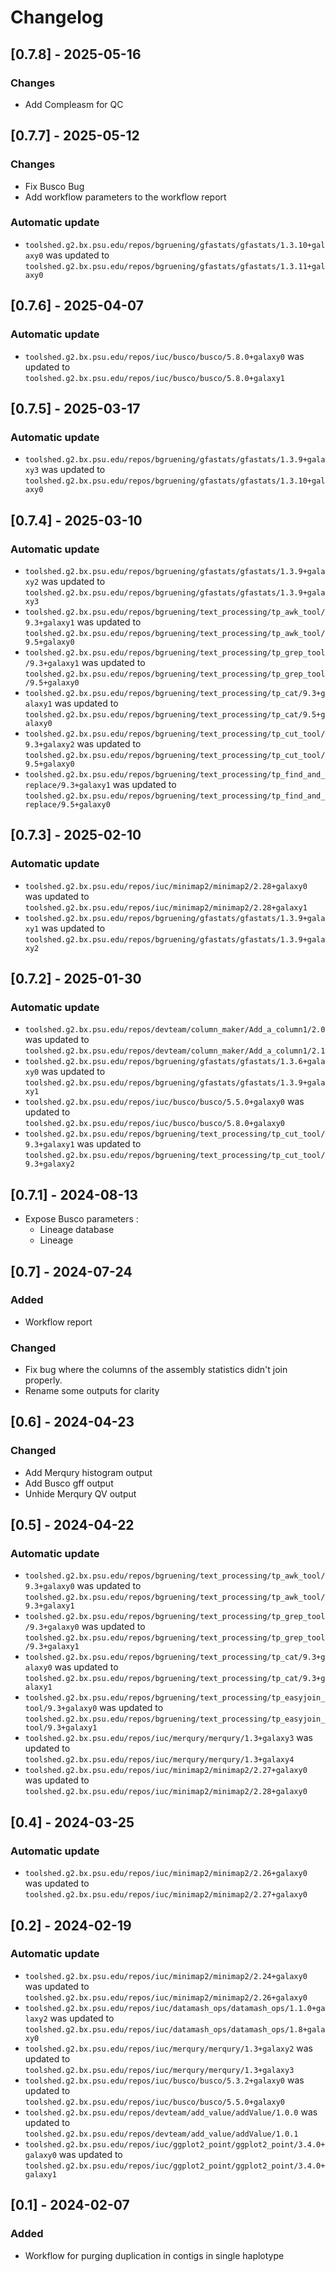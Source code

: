 # Changelog

## [0.7.8] - 2025-05-16

### Changes
- Add Compleasm for QC

## [0.7.7] - 2025-05-12

### Changes
- Fix Busco Bug
- Add workflow parameters to the workflow report

### Automatic update
- `toolshed.g2.bx.psu.edu/repos/bgruening/gfastats/gfastats/1.3.10+galaxy0` was updated to `toolshed.g2.bx.psu.edu/repos/bgruening/gfastats/gfastats/1.3.11+galaxy0`

## [0.7.6] - 2025-04-07

### Automatic update
- `toolshed.g2.bx.psu.edu/repos/iuc/busco/busco/5.8.0+galaxy0` was updated to `toolshed.g2.bx.psu.edu/repos/iuc/busco/busco/5.8.0+galaxy1`

## [0.7.5] - 2025-03-17

### Automatic update
- `toolshed.g2.bx.psu.edu/repos/bgruening/gfastats/gfastats/1.3.9+galaxy3` was updated to `toolshed.g2.bx.psu.edu/repos/bgruening/gfastats/gfastats/1.3.10+galaxy0`

## [0.7.4] - 2025-03-10

### Automatic update
- `toolshed.g2.bx.psu.edu/repos/bgruening/gfastats/gfastats/1.3.9+galaxy2` was updated to `toolshed.g2.bx.psu.edu/repos/bgruening/gfastats/gfastats/1.3.9+galaxy3`
- `toolshed.g2.bx.psu.edu/repos/bgruening/text_processing/tp_awk_tool/9.3+galaxy1` was updated to `toolshed.g2.bx.psu.edu/repos/bgruening/text_processing/tp_awk_tool/9.5+galaxy0`
- `toolshed.g2.bx.psu.edu/repos/bgruening/text_processing/tp_grep_tool/9.3+galaxy1` was updated to `toolshed.g2.bx.psu.edu/repos/bgruening/text_processing/tp_grep_tool/9.5+galaxy0`
- `toolshed.g2.bx.psu.edu/repos/bgruening/text_processing/tp_cat/9.3+galaxy1` was updated to `toolshed.g2.bx.psu.edu/repos/bgruening/text_processing/tp_cat/9.5+galaxy0`
- `toolshed.g2.bx.psu.edu/repos/bgruening/text_processing/tp_cut_tool/9.3+galaxy2` was updated to `toolshed.g2.bx.psu.edu/repos/bgruening/text_processing/tp_cut_tool/9.5+galaxy0`
- `toolshed.g2.bx.psu.edu/repos/bgruening/text_processing/tp_find_and_replace/9.3+galaxy1` was updated to `toolshed.g2.bx.psu.edu/repos/bgruening/text_processing/tp_find_and_replace/9.5+galaxy0`

## [0.7.3] - 2025-02-10

### Automatic update
- `toolshed.g2.bx.psu.edu/repos/iuc/minimap2/minimap2/2.28+galaxy0` was updated to `toolshed.g2.bx.psu.edu/repos/iuc/minimap2/minimap2/2.28+galaxy1`
- `toolshed.g2.bx.psu.edu/repos/bgruening/gfastats/gfastats/1.3.9+galaxy1` was updated to `toolshed.g2.bx.psu.edu/repos/bgruening/gfastats/gfastats/1.3.9+galaxy2`

## [0.7.2] - 2025-01-30

### Automatic update
- `toolshed.g2.bx.psu.edu/repos/devteam/column_maker/Add_a_column1/2.0` was updated to `toolshed.g2.bx.psu.edu/repos/devteam/column_maker/Add_a_column1/2.1`
- `toolshed.g2.bx.psu.edu/repos/bgruening/gfastats/gfastats/1.3.6+galaxy0` was updated to `toolshed.g2.bx.psu.edu/repos/bgruening/gfastats/gfastats/1.3.9+galaxy1`
- `toolshed.g2.bx.psu.edu/repos/iuc/busco/busco/5.5.0+galaxy0` was updated to `toolshed.g2.bx.psu.edu/repos/iuc/busco/busco/5.8.0+galaxy0`
- `toolshed.g2.bx.psu.edu/repos/bgruening/text_processing/tp_cut_tool/9.3+galaxy1` was updated to `toolshed.g2.bx.psu.edu/repos/bgruening/text_processing/tp_cut_tool/9.3+galaxy2`

## [0.7.1] - 2024-08-13

- Expose Busco parameters : 
  - Lineage database 
  - Lineage

## [0.7] - 2024-07-24

### Added

- Workflow report

### Changed

- Fix bug where the columns of the assembly statistics didn't join properly.
- Rename some outputs for clarity

## [0.6] - 2024-04-23

### Changed

- Add Merqury histogram output
- Add Busco gff output
- Unhide Merqury QV output

## [0.5] - 2024-04-22

### Automatic update
- `toolshed.g2.bx.psu.edu/repos/bgruening/text_processing/tp_awk_tool/9.3+galaxy0` was updated to `toolshed.g2.bx.psu.edu/repos/bgruening/text_processing/tp_awk_tool/9.3+galaxy1`
- `toolshed.g2.bx.psu.edu/repos/bgruening/text_processing/tp_grep_tool/9.3+galaxy0` was updated to `toolshed.g2.bx.psu.edu/repos/bgruening/text_processing/tp_grep_tool/9.3+galaxy1`
- `toolshed.g2.bx.psu.edu/repos/bgruening/text_processing/tp_cat/9.3+galaxy0` was updated to `toolshed.g2.bx.psu.edu/repos/bgruening/text_processing/tp_cat/9.3+galaxy1`
- `toolshed.g2.bx.psu.edu/repos/bgruening/text_processing/tp_easyjoin_tool/9.3+galaxy0` was updated to `toolshed.g2.bx.psu.edu/repos/bgruening/text_processing/tp_easyjoin_tool/9.3+galaxy1`
- `toolshed.g2.bx.psu.edu/repos/iuc/merqury/merqury/1.3+galaxy3` was updated to `toolshed.g2.bx.psu.edu/repos/iuc/merqury/merqury/1.3+galaxy4`
- `toolshed.g2.bx.psu.edu/repos/iuc/minimap2/minimap2/2.27+galaxy0` was updated to `toolshed.g2.bx.psu.edu/repos/iuc/minimap2/minimap2/2.28+galaxy0`

## [0.4] - 2024-03-25

### Automatic update
- `toolshed.g2.bx.psu.edu/repos/iuc/minimap2/minimap2/2.26+galaxy0` was updated to `toolshed.g2.bx.psu.edu/repos/iuc/minimap2/minimap2/2.27+galaxy0`

## [0.2] - 2024-02-19

### Automatic update
- `toolshed.g2.bx.psu.edu/repos/iuc/minimap2/minimap2/2.24+galaxy0` was updated to `toolshed.g2.bx.psu.edu/repos/iuc/minimap2/minimap2/2.26+galaxy0`
- `toolshed.g2.bx.psu.edu/repos/iuc/datamash_ops/datamash_ops/1.1.0+galaxy2` was updated to `toolshed.g2.bx.psu.edu/repos/iuc/datamash_ops/datamash_ops/1.8+galaxy0`
- `toolshed.g2.bx.psu.edu/repos/iuc/merqury/merqury/1.3+galaxy2` was updated to `toolshed.g2.bx.psu.edu/repos/iuc/merqury/merqury/1.3+galaxy3`
- `toolshed.g2.bx.psu.edu/repos/iuc/busco/busco/5.3.2+galaxy0` was updated to `toolshed.g2.bx.psu.edu/repos/iuc/busco/busco/5.5.0+galaxy0`
- `toolshed.g2.bx.psu.edu/repos/devteam/add_value/addValue/1.0.0` was updated to `toolshed.g2.bx.psu.edu/repos/devteam/add_value/addValue/1.0.1`
- `toolshed.g2.bx.psu.edu/repos/iuc/ggplot2_point/ggplot2_point/3.4.0+galaxy0` was updated to `toolshed.g2.bx.psu.edu/repos/iuc/ggplot2_point/ggplot2_point/3.4.0+galaxy1`

## [0.1] - 2024-02-07

### Added

- Workflow for purging duplication in contigs in single haplotype
